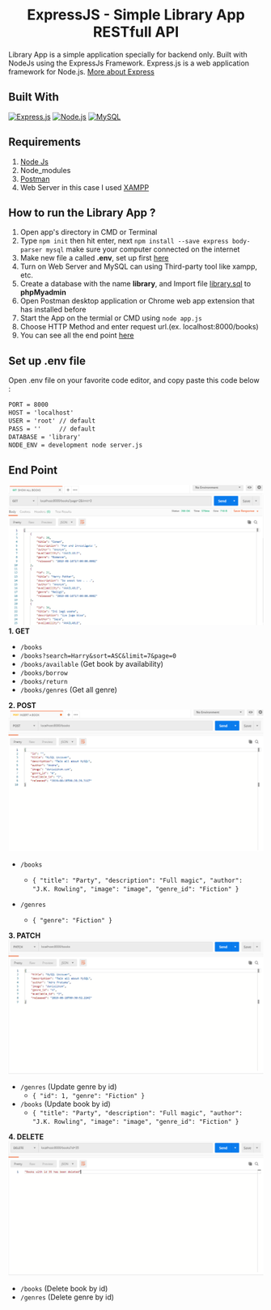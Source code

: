 <h1 align="center">ExpressJS - Simple Library App RESTfull API</h1>



Library App is a simple application specially for backend only. Built with NodeJs using the ExpressJs Framework.
Express.js is a web application framework for Node.js. [More about Express](https://en.wikipedia.org/wiki/Express.js)
## Built With
[![Express.js](https://img.shields.io/badge/Express.js-4.17.1-orange.svg?style=rounded-square)](https://expressjs.com/en/starter/installing.html)
[![Node.js](https://img.shields.io/badge/Node.js-v.10.16.12-green.svg?style=rounded-square)](https://nodejs.org/)
[![MySQL](https://img.shields.io/badge/MySQL-v.2.17.1-green.svg?style=rounded-square)](https://www.mysql.com/)

## Requirements
1. <a href="https://nodejs.org/en/download/">Node Js</a>
2. Node_modules
3. <a href="https://www.getpostman.com/">Postman</a>
4. Web Server in this case I used <a href="https://www.apachefriends.org/index.html">XAMPP</a>

## How to run the Library App ?
1. Open app's directory in CMD or Terminal
2. Type `npm init` then hit enter, next `npm install --save express body-parser mysql` make sure your computer connected on the internet
3. Make new file a called **.env**, set up first [here](#set-up-env-file)
4. Turn on Web Server and MySQL can using Third-party tool like xampp, etc.
5. Create a database with the name **library**, and Import file [library.sql](library.sql) to **phpMyadmin**
6. Open Postman desktop application or Chrome web app extension that has installed before
7. Start the App on the termial or CMD using `node app.js`
8. Choose HTTP Method and enter request url.(ex. localhost:8000/books)
9. You can see all the end point [here](#end-point)

## Set up .env file
Open .env file on your favorite code editor, and copy paste this code below :
```
PORT = 8000
HOST = 'localhost'
USER = 'root' // default
PASS = ''     // default
DATABASE = 'library'
NODE_ENV = development node server.js
```

## End Point
![GET](https://raw.githubusercontent.com/nursyahidke/restful-api-with-nodejs-expresjs-and-mysql/master/Screenshoot/GET.PNG)
**1. GET**
* `/books`
* `/books?search=Harry&sort=ASC&limit=7&page=0`
* `/books/available` (Get book by availability)
* `/books/borrow`
* `/books/return`
* `/books/genres` (Get all genre)


**2. POST**
![POST](https://raw.githubusercontent.com/nursyahidke/restful-api-with-nodejs-expresjs-and-mysql/master/Screenshoot/POST.PNG)
* `/books`
    * ``` { "title": "Party", "description": "Full magic", "author": "J.K. Rowling", "image": "image", "genre_id": "Fiction" } ```

* `/genres`
    * ``` { "genre": "Fiction" } ```

**3. PATCH**
![PATCH](https://raw.githubusercontent.com/nursyahidke/restful-api-with-nodejs-expresjs-and-mysql/master/Screenshoot/UPDATE.PNG)
* `/genres` (Update genre by id)
   * ``` { "id": 1, "genre": "Fiction" } ```
* `/books` (Update book by id)
   * ``` { "title": "Party", "description": "Full magic", "author": "J.K. Rowling", "image": "image", "genre_id": "Fiction" } ```

**4. DELETE**
![DELETE](https://raw.githubusercontent.com/nursyahidke/restful-api-with-nodejs-expresjs-and-mysql/master/Screenshoot/DELETE.PNG)
* `/books` (Delete book by id)
* `/genres` (Delete genre by id)
